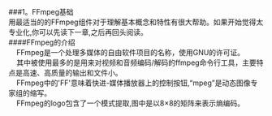 ###1。FFmpeg基础  
用最适当的的FFmpeg组件对于理解基本概念和特性有很大帮助。如果开始觉得太专业化,你可以先读下一章,之后再回头阅读。  
####FFmpeg的介绍  
&nbsp;&nbsp;&nbsp;&nbsp;FFmpeg是一个处理多媒体的自由软件项目的名称，使用GNU的许可证。  
&nbsp;&nbsp;&nbsp;&nbsp;其中被使用最多的是用来对视频和音频编码/解码的ffmpeg命令行工具，主要特点是高速、高质量的输出和文件小。  
&nbsp;&nbsp;&nbsp;&nbsp;FFmpeg中的'FF'意味着快进-媒体播放器上的控制按钮,“mpeg”是动态图像专家组的缩写。  
&nbsp;&nbsp;&nbsp;&nbsp;FFmpeg的logo包含了一个模式提取,图中是以8×8的矩阵来表示熵编码。

